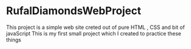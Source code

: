# RufalDiamondsWebProject 
This project is a simple web site creted out of pure HTML , CSS and bit of javaScript
This is my first small project which I created to practice these things
